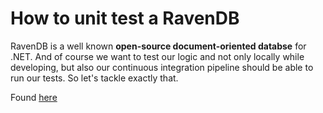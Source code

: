 ﻿# How to unit test a RavenDB

RavenDB is a well known **open-source document-oriented databse** for .NET. And of course we want to test our logic and not only locally while developing, but also our continuous integration pipeline should be able to run our tests. So let's tackle exactly that.

Found [here](https://steven-giesel.com/blogPost/0cbe9770-40e7-43b1-980f-d1d3a8b5203d)